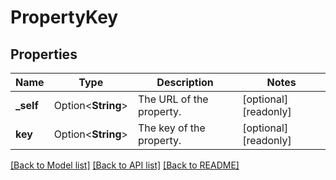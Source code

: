 # PropertyKey

## Properties

Name | Type | Description | Notes
------------ | ------------- | ------------- | -------------
**_self** | Option<**String**> | The URL of the property. | [optional][readonly]
**key** | Option<**String**> | The key of the property. | [optional][readonly]

[[Back to Model list]](../README.md#documentation-for-models) [[Back to API list]](../README.md#documentation-for-api-endpoints) [[Back to README]](../README.md)


